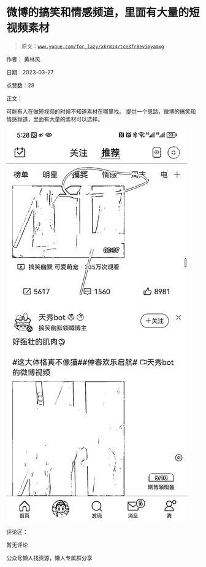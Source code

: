 # 微博的搞笑和情感频道，里面有大量的短视频素材

> 原文：[`www.yuque.com/for_lazy/xkrm14/tce3fr8evimyamxg`](https://www.yuque.com/for_lazy/xkrm14/tce3fr8evimyamxg)



作者： 黄林风



日期：2023-03-27



点赞数：28



正文：



可能有人在做短视频的时候不知道素材在哪里找。 提供一个思路，微博的搞笑和情感频道，里面有大量的素材可以选择。



![](img/c7ccdef22a06568817cf2761d2a17c11.png)  

评论区：



暂无评论



公众号懒人找资源，懒人专属群分享

